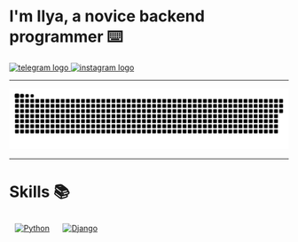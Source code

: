 # I'm Ilya, a novice backend programmer  ⌨️

<div align="left">
  <a href="https://t.me/theemptinessoflifesuppresses" target="_blank">
    <img src="https://img.shields.io/static/v1?message=Telegram&logo=telegram&label=&color=2CA5E0&logoColor=white&labelColor=&style=for-the-badge" height="25" alt="telegram logo"  />
  </a>
  <a href="https://instagram.com/https://www.instagram.com/outofgameperson?igsh=MXJjeXBnZDR4Y2g4ZQ%3D%3D&utm_source=qr" target="_blank">
    <img src=https://img.shields.io/badge/instagram-%23000000.svg?&style=for-the-badge&logo=instagram&logoColor=white height="25" alt="instagram logo" />
  </a>  
</div>

___

<p align="center">
 <img width="600" src="assets/github-snake.svg" alt="snake"/>
</p>

___

# Skills 📚

<div align="left">  
    <a href="https://www.python.org/" target="_blank"><img style="margin: 10px" src="https://profilinator.rishav.dev/skills-assets/python-original.svg" alt="Python" height="50" /></a>  
    <a href="https://www.djangoproject.com/" target="_blank"><img style="margin: 10px" src="https://profilinator.rishav.dev/skills-assets/django-original.svg" alt="Django" height="50" /></a>  
</div>